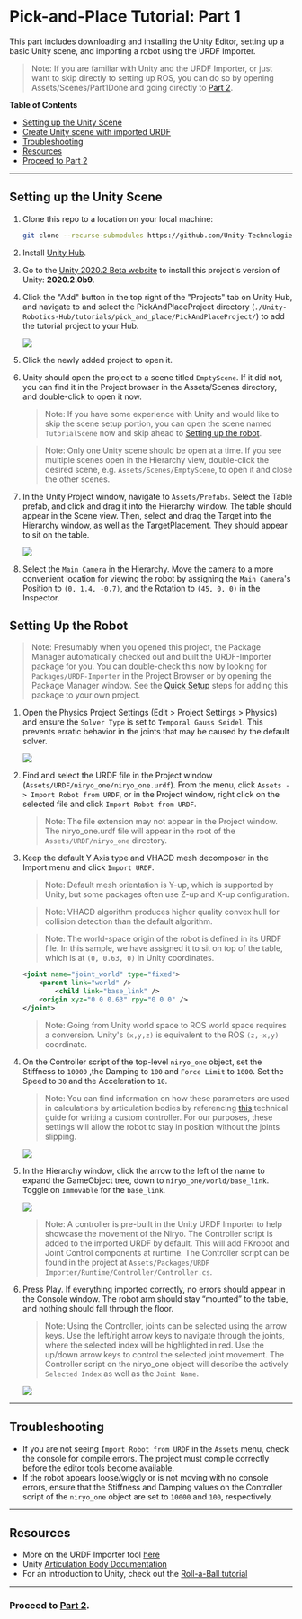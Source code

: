 # Pick-and-Place Tutorial: Part 1

This part includes downloading and installing the Unity Editor, setting up a basic Unity scene, and importing a robot using the URDF Importer.
> Note: If you are familiar with Unity and the URDF Importer, or just want to skip directly to setting up ROS, you can do so by opening Assets/Scenes/Part1Done and going directly to [Part 2](2_ros_tcp.md).

**Table of Contents**
  - [Setting up the Unity Scene](#setting-up-the-unity-scene)
  - [Create Unity scene with imported URDF](#setting-up-the-robot)
  - [Troubleshooting](#troubleshooting)
  - [Resources](#resources)
  - [Proceed to Part 2](#proceed-to-part-2)

---

## Setting up the Unity Scene
1. Clone this repo to a location on your local machine:
    ```bash
    git clone --recurse-submodules https://github.com/Unity-Technologies/Unity-Robotics-Hub.git
    ```

1. Install [Unity Hub](https://unity3d.com/get-unity/download).
  
1. Go to the [Unity 2020.2 Beta website](https://unity3d.com/unity/beta/2020.2.0b9) to install this project's version of Unity: **2020.2.0b9**. 
   
1. Click the "Add" button in the top right of the "Projects" tab on Unity Hub, and navigate to and select the PickAndPlaceProject directory (`./Unity-Robotics-Hub/tutorials/pick_and_place/PickAndPlaceProject/`) to add the tutorial project to your Hub.

   ![](img/hub_addproject.png)

1. Click the newly added project to open it.

5. Unity should open the project to a scene titled `EmptyScene`.  If it did not, you can find it in the Project browser in the Assets/Scenes directory, and double-click to open it now.
    > Note: If you have some experience with Unity and would like to skip the scene setup portion, you can open the scene named `TutorialScene` now and skip ahead to [Setting up the robot](#setting-up-the-robot).

    > Note: Only one Unity scene should be open at a time. If you see multiple scenes open in the Hierarchy view, double-click the desired scene, e.g. `Assets/Scenes/EmptyScene`, to open it and close the other scenes.

6. In the Unity Project window, navigate to `Assets/Prefabs`. Select the Table prefab, and click and drag it into the Hierarchy window. The table should appear in the Scene view. Then, select and drag the Target into the Hierarchy window, as well as the TargetPlacement. They should appear to sit on the table.

    ![](img/1_cube.png) 

7. Select the `Main Camera` in the Hierarchy. Move the camera to a more convenient location for viewing the robot by assigning the `Main Camera`'s Position to `(0, 1.4, -0.7)`, and the Rotation to `(45, 0, 0)` in the Inspector.

## Setting Up the Robot 

> Note: Presumably when you opened this project, the Package Manager automatically checked out and built the URDF-Importer package for you. You can double-check this now by looking for `Packages/URDF-Importer` in the Project Browser or by opening the Package Manager window. See the [Quick Setup](../quick_setup.md) steps for adding this package to your own project.

1. Open the Physics Project Settings (Edit > Project Settings > Physics) and ensure the `Solver Type` is set to `Temporal Gauss Seidel`. This prevents erratic behavior in the joints that may be caused by the default solver.

    ![](img/1_physics.png)

1. Find and select the URDF file in the Project window (`Assets/URDF/niryo_one/niryo_one.urdf`). From the menu, click `Assets -> Import Robot from URDF`, or in the Project window, right click on the selected file and click `Import Robot from URDF`.
    > Note: The file extension may not appear in the Project window. The niryo_one.urdf file will appear in the root of the `Assets/URDF/niryo_one` directory.
  
1. Keep the default Y Axis type and VHACD mesh decomposer in the Import menu and click `Import URDF`.
  
    > Note: Default mesh orientation is Y-up, which is supported by Unity, but some packages often use Z-up and X-up configuration.

    > Note: VHACD algorithm produces higher quality convex hull for collision detection than the default algorithm.

    > Note: The world-space origin of the robot is defined in its URDF file. In this sample, we have assigned it to sit on top of the table, which is at `(0, 0.63, 0)` in Unity coordinates.

    ```xml
    <joint name="joint_world" type="fixed">
        <parent link="world" />
            <child link="base_link" />
        <origin xyz="0 0 0.63" rpy="0 0 0" />
    </joint>
    ```

    > Note: Going from Unity world space to ROS world space requires a conversion. Unity's `(x,y,z)` is equivalent to the ROS `(z,-x,y)` coordinate.

1. On the Controller script of the top-level `niryo_one` object, set the Stiffness to `10000` ,the Damping to `100` and `Force Limit` to `1000`. Set the Speed to `30` and the Acceleration to `10`.
    > Note: You can find information on how these parameters are used in calculations by articulation bodies by referencing [this](https://github.com/Unity-Technologies/Unity-Robotics-Hub/blob/master/tutorials/urdf_importer/urdf_appendix.md#guide-to-write-your-own-controller) technical guide for writing a custom controller. For our purposes, these settings will allow the robot to stay in position without the joints slipping.
  
    ![](img/1_controller.png)
  
1. In the Hierarchy window, click the arrow to the left of the name to expand the GameObject tree, down to `niryo_one/world/base_link`. Toggle on `Immovable` for the `base_link`.

    ![](img/1_base.png)

    > Note: A controller is pre-built in the Unity URDF Importer to help showcase the movement of the Niryo. The Controller script is added to the imported URDF by default. This will add FKrobot and Joint Control components at runtime. The Controller script can be found in the project at `Assets/Packages/URDF Importer/Runtime/Controller/Controller.cs`.

1. Press Play. If everything imported correctly, no errors should appear in the Console window. The robot arm should stay “mounted” to the table, and nothing should fall through the floor.
  
    > Note: Using the Controller, joints can be selected using the arrow keys. Use the left/right arrow keys to navigate through the joints, where the selected index will be highlighted in red. Use the up/down arrow keys to control the selected joint movement. The Controller script on the niryo_one object will describe the actively `Selected Index` as well as the `Joint Name`.

   ![](img/1_end.gif)

---

## Troubleshooting
- If you are not seeing `Import Robot from URDF` in the `Assets` menu, check the console for compile errors. The project must compile correctly before the editor tools become available. 
- If the robot appears loose/wiggly or is not moving with no console errors, ensure that the Stiffness and Damping values on the Controller script of the `niryo_one` object are set to `10000` and `100`, respectively.

---

## Resources

- More on the URDF Importer tool [here](https://github.com/Unity-Technologies/URDF-Importer)
- Unity [Articulation Body Documentation](https://docs.unity3d.com/2020.1/Documentation/ScriptReference/ArticulationBody.html)
- For an introduction to Unity, check out the [Roll-a-Ball tutorial](https://learn.unity.com/project/roll-a-ball)

---


### Proceed to [Part 2](2_ros_tcp.md).
